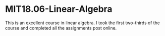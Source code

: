 # MIT18.06-Linear-Algebra
This is an excellent course in linear algebra. I took the first two-thirds of the course and completed all the assignments post online.

